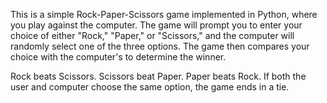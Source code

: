 This is a simple Rock-Paper-Scissors game implemented in Python, where you play against the computer. 
The game will prompt you to enter your choice of either "Rock," "Paper," or "Scissors," and the computer will randomly select one of the three options. 
The game then compares your choice with the computer's to determine the winner.

Rock beats Scissors.
Scissors beat Paper.
Paper beats Rock.
If both the user and computer choose the same option, the game ends in a tie.
